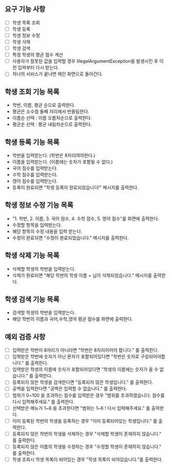 ## 요구 기능 사항
- [ ] 학생 목록 조회
- [ ] 학생 등록
- [ ] 학생 정보 수정
- [ ] 학생 삭제
- [ ] 학생 검색
- [ ] 특정 학생의 평균 점수 계산
- [ ] 사용자가 잘못된 값을 입력할 경우 IllegalArgumentException을 발생시킨 후 이전 입력부터 다시 받는다.
- [ ] 하나의 서비스가 끝나면 메인 화면으로 돌아간다.

## 학생 조회 기능 목록
- 학번, 이름, 평균 순으로 출력한다.
- 평균은 소수점 둘째 자리에서 반올림한다.
- 이름순 선택 : 이름 오름차순으로 출력한다.
- 평균순 선택 : 평균 내림차순으로 출력한다.

## 학생 등록 기능 목록
- 학번을 입력받는다. (학번은 8자리여야한다.)
- 이름을 입력받는다. (이름에는 숫자가 포함될 수 없다.)
- 국어 점수를 입력받는다.
- 수학 점수를 입력받는다.
- 영어 점수를 입력받는다.
- 등록이 완료되면 "학생 등록이 완료되었습니다!" 메시지를 출력한다.

## 학생 정보 수정 기능 목록
- "1. 학번, 2. 이름, 3. 국어 점수, 4. 수학 점수, 5. 영어 점수"를 화면에 출력한다.
- 수정할 항목을 입력받는다.
- 해당 항목의 수정 내용을 입력 받는다.
- 수정이 완료되면 "수정이 완료되었습니다." 메시지를 출력한다.

## 학생 삭제 기능 목록
- 삭제할 학생의 학번을 입력받는다.
- 삭제가 완료되면 "해당 학번의 학생 이름 + 님이 삭제되었습니다." 메시지를 출력한다.

## 학생 검색 기능 목록
- 검색할 학생의 학번을 입력받는다.
- 해당 학번의 이름과 국어,수학,영어 평균 점수를 화면에 출력한다.

## 예외 검증 사항
- [ ] 입력받은 학번이 8자리가 아니라면 "학번은 8자리이어야 합니다." 를 출력한다.
- [ ] 입혁받은 학번에 숫자가 아닌 문자가 포함되어있다면 "학번은 숫자로 구성되어야합니다." 를 출력한다.
- [ ] 입력받은 학생의 이름에 숫자가 포함되어있다면 "학생의 이름에는 숫자가 올 수 없습니다." 를 출력한다.
- [ ] 등록되지 않은 학생을 검색한다면 "등록되지 않은 학생입니다." 를 출력한다.
- [ ] 공백을 입력한다면 "공백은 입력할 수 없습니다." 를 출력한다.
- [ ] 범위가 0~100 을 초과하는 점수를 입력받은 경우 "범위를 초과하였습니다. 점수를 다시 입력해주세요." 를 출력한다.
- [ ] 선택받은 메뉴가 1~6 을 초과한다면 "범위는 1~6 ! 다시 입력해주세요." 를 출력한다.
- [ ] 이미 등록된 학번의 학생을 등록하는 경우 "이미 등록되어있는 학생입니다." 를 출력한다.
- [ ] 등록되지 않은 학번의 학생을 삭제하는 경우 "삭제할 학생이 존재하지 않습니다." 를 출력한다.
- [ ] 등록되지 않은 이름의 학생을 수정하는 경우 "수정할 학생이 존재하지 않습니다." 를 출력한다.
- [ ] 학생 조회시 학생 목록이 비어있는 경우 "학생 목록이 비어있습니다."를 출력한다.